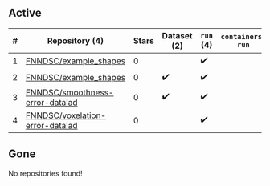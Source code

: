 ## Active
| # | Repository (4) | Stars | Dataset (2) | `run` (4) | `containers-run` |
| --- | --- | --- | --- | --- | --- |
| 1 | [FNNDSC/example_shapes](https://github.com/FNNDSC/example_shapes) | 0 |  | :heavy_check_mark: |  |
| 2 | [FNNDSC/example_shapes](https://github.com/FNNDSC/example_shapes) | 0 | :heavy_check_mark: | :heavy_check_mark: |  |
| 3 | [FNNDSC/smoothness-error-datalad](https://github.com/FNNDSC/smoothness-error-datalad) | 0 | :heavy_check_mark: | :heavy_check_mark: |  |
| 4 | [FNNDSC/voxelation-error-datalad](https://github.com/FNNDSC/voxelation-error-datalad) | 0 |  | :heavy_check_mark: |  |

## Gone
No repositories found!
